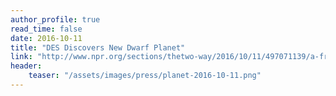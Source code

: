 ```yaml
---
author_profile: true
read_time: false
date: 2016-10-11
title: "DES Discovers New Dwarf Planet"
link: "http://www.npr.org/sections/thetwo-way/2016/10/11/497071139/a-friend-for-pluto-astronomers-find-new-dwarf-planet-in-our-solar-system"
header: 
    teaser: "/assets/images/press/planet-2016-10-11.png"
---
```

